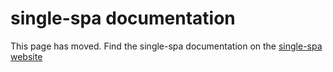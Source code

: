 # single-spa documentation

This page has moved. Find the single-spa documentation on the [single-spa website](https://single-spa.js.org/docs/getting-started-overview.html)
